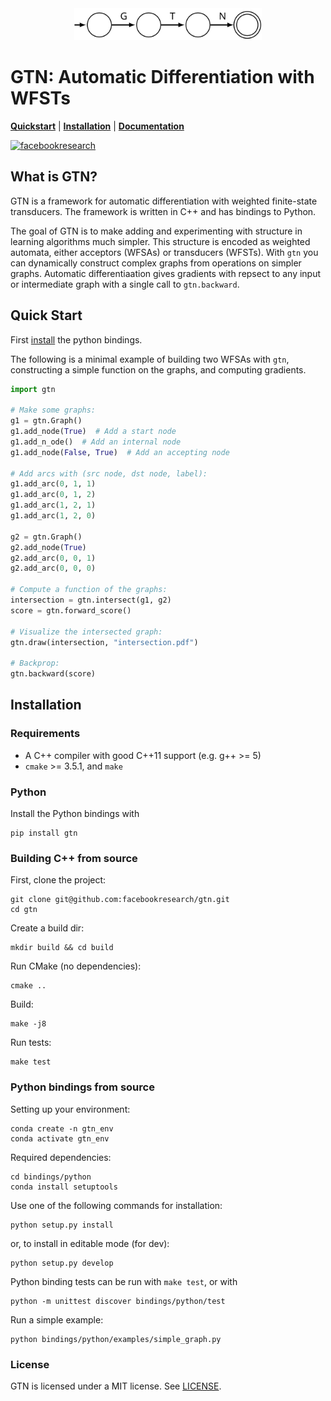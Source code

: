 <div align="center">
<img src="gtn.svg" alt="logo" width="300"></img>
</div>

# GTN: Automatic Differentiation with WFSTs

[**Quickstart**](#quickstart)
| [**Installation**](#installation)
| [**Documentation**](https://gtn.readthedocs.io/en/latest/)

[![facebookresearch](https://circleci.com/gh/facebookresearch/gtn.svg?style=shield&circle-token=5bc7bf18680cc891afda8dbabfdec02605131e17)](https://circleci.com/gh/facebookresearch/gtn)

## What is GTN?

GTN is a framework for automatic differentiation with weighted finite-state
transducers. The framework is written in C++ and has bindings to
Python.

The goal of GTN is to make adding and experimenting with structure in learning
algorithms much simpler. This structure is encoded as weighted automata, either
acceptors (WFSAs) or transducers (WFSTs). With `gtn` you can dynamically construct complex
graphs from operations on simpler graphs. Automatic differentiaation gives gradients with repsect to any input or intermediate graph
with a single call to `gtn.backward`.

## Quick Start

First [install](#installation) the python bindings.

The following is a minimal example of building two WFSAs with `gtn`, constructing a simple function on the graphs, and computing gradients.

```python
import gtn

# Make some graphs:
g1 = gtn.Graph()
g1.add_node(True)  # Add a start node
g1.add_n_ode()  # Add an internal node
g1.add_node(False, True)  # Add an accepting node

# Add arcs with (src node, dst node, label):
g1.add_arc(0, 1, 1)
g1.add_arc(0, 1, 2)
g1.add_arc(1, 2, 1)
g1.add_arc(1, 2, 0)

g2 = gtn.Graph()
g2.add_node(True)
g2.add_arc(0, 0, 1)
g2.add_arc(0, 0, 0)

# Compute a function of the graphs:
intersection = gtn.intersect(g1, g2)
score = gtn.forward_score()

# Visualize the intersected graph:
gtn.draw(intersection, "intersection.pdf")

# Backprop:
gtn.backward(score)
```


## Installation

### Requirements

- A C++ compiler with good C++11 support (e.g. g++ >= 5)
- `cmake` >= 3.5.1, and `make`

### Python

Install the Python bindings with

```
pip install gtn
```

### Building C++ from source

First, clone the project:

```
git clone git@github.com:facebookresearch/gtn.git
cd gtn
```

Create a build dir:

```
mkdir build && cd build
```

Run CMake (no dependencies):

```
cmake ..
```

Build:

```
make -j8
```

Run tests:

```
make test
```

### Python bindings from source

Setting up your environment:
```
conda create -n gtn_env
conda activate gtn_env
```

Required dependencies:
```
cd bindings/python
conda install setuptools
```

Use one of the following commands for installation:

```
python setup.py install
```

or, to install in editable mode (for dev):

```
python setup.py develop
```

Python binding tests can be run with `make test`, or with
```
python -m unittest discover bindings/python/test
```

Run a simple example:
```
python bindings/python/examples/simple_graph.py
```

### License

GTN is licensed under a MIT license. See [LICENSE](LICENSE).
